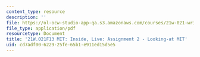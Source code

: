 ```yaml
---
content_type: resource
description: ''
file: https://ol-ocw-studio-app-qa.s3.amazonaws.com/courses/21w-021-writing-and-experience-mit-inside-live-fall-2013/cd7adf00622925fe65b1e911ed15d5e5_MIT21W_021F13_Looking.pdf
file_type: application/pdf
resourcetype: Document
title: '21W.021F13 MIT: Inside, Live: Assignment 2 - Looking-at MIT'
uid: cd7adf00-6229-25fe-65b1-e911ed15d5e5
---
```


